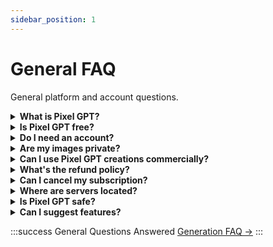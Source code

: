 ```yaml
---
sidebar_position: 1
---
```


# General FAQ

General platform and account questions.

<details>
<summary><strong>What is Pixel GPT?</strong></summary>

AI-powered platform for generating:
- Minecraft textures (items, blocks, GUIs)
- Pixel art
- 3D renders
- Logos and illustrations

[Learn more →](../getting-started/what-is-pixelgpt)

</details>

<details>
<summary><strong>Is Pixel GPT free?</strong></summary>

**Free tier available:**
- 128 total generations (non-renewable)
- Baby models only
- Public images

**Premium tiers:** $39.99-$99.99/year
- Unlimited generations
- Better models
- Private images

[See pricing →](../getting-started/pricing-plans)

</details>

<details>
<summary><strong>Do I need an account?</strong></summary>

**Yes.** Account required to:
- Generate images
- Save generations
- Access features

**Free to create** - no payment needed for account.

[Create account guide →](../getting-started/account-setup)

</details>

<details>
<summary><strong>Are my images private?</strong></summary>

**Free users:** Images are **public** (visible in public gallery)

**Premium users:** Images are **private** (only you can see)

Privacy automatic based on subscription.

</details>

<details>
<summary><strong>Can I use Pixel GPT creations commercially?</strong></summary>

**Check Terms of Service** for current policy.

**Generally:** Generated images are yours to use, including commercially, but verify ToS.

</details>

<details>
<summary><strong>What's the refund policy?</strong></summary>

**Generally non-refundable** after purchase.

**Check:** Terms of Service for official policy.

**Recommendation:** Test with free tier before purchasing.

</details>

<details>
<summary><strong>Can I cancel my subscription?</strong></summary>

**Contact support** for cancellation:
- https://pixelgpt.io/contact
- Or Discord

**Subscription ends** at period end, access removed.

</details>

<details>
<summary><strong>Where are servers located?</strong></summary>

**Check Status page** for server locations and status:
- https://pixelgpt.io/status

</details>

<details>
<summary><strong>Is Pixel GPT safe?</strong></summary>

**Yes:**
- HTTPS encrypted
- Passwords hashed
- No data sold to third parties
- Secure payment processing

</details>

<details>
<summary><strong>Can I suggest features?</strong></summary>

**Yes!**
- Discord suggestions channel
- Contact form
- Community feedback valued

**New features added regularly** based on user requests.

</details>

:::success General Questions Answered
[Generation FAQ →](generation-faq)
:::
